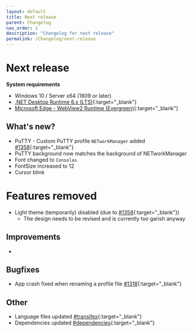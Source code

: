 ```yaml
---
layout: default
title: Next release
parent: Changelog
nav_order: 1
description: "Changelog for next release"
permalink: /Changelog/next-release
---
```


# Next release

**System requirements**
- Windows 10 / Server x64 (1809 or later)
- [.NET Desktop Runtime 6.x (LTS)](https://dotnet.microsoft.com/download/dotnet/6.0){:target="_blank"}
- [Microsoft Edge - WebView2 Runtime (Evergreen)](https://developer.microsoft.com/en-us/microsoft-edge/webview2/){:target="_blank"}

## What's new?
-  PuTTY - Custom PuTTY profile `NETworkManager` added [#1358](https://github.com/BornToBeRoot/NETworkManager/pull/1358){:target="_blank"}
  - PuTTY background now matches the background of NETworkManager
  - Font changed to `Consolas`
  - FontSize increased to 12
  - Cursor blink

# Features removed
- Light theme (temporarily) disabled (due to [#1358](https://github.com/BornToBeRoot/NETworkManager/pull/1358){:target="_blank"})
  - The design needs to be revised and is currently too garish anyway
  
## Improvements
-

## Bugfixes
- App crash fixed when renaming a profile file [#1318](https://github.com/BornToBeRoot/NETworkManager/issues/1318){:target="_blank"}

## Other
- Language files updated [#transifex](https://github.com/BornToBeRoot/NETworkManager/pulls?q=author%3Aapp%2Ftransifex-integration){:target="_blank"}
- Dependencies updated [#dependencies](https://github.com/BornToBeRoot/NETworkManager/pulls?q=author%3Aapp%2Fdependabot){:target="_blank"}
